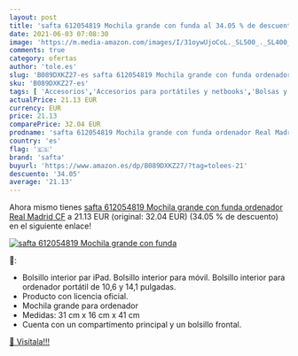 ```yaml
---
layout: post
title: 'safta 612054819 Mochila grande con funda al 34.05 % de descuento'
date: 2021-06-03 07:08:30
image: 'https://m.media-amazon.com/images/I/31oywUjoCoL._SL500_._SL400_.jpg'
comments: true
category: ofertas
author: 'tole.es'
slug: 'B089DXKZ27-es safta 612054819 Mochila grande con funda ordenador Real...'
sku: 'B089DXKZ27-es'
tags: [ 'Accesorios','Accesorios para portátiles y netbooks','Bolsas y fundas para portátiles y netbooks','Informática','Mochilas para portátiles y netbooks','mochila','safta', ]
actualPrice: 21.13 EUR
currency: EUR
price: 21.13
comparePrice: 32.04 EUR
prodname: 'safta 612054819 Mochila grande con funda ordenador Real Madrid CF'
country: 'es'
flag: '🇪🇸'
brand: 'safta'
buyurl: 'https://www.amazon.es/dp/B089DXKZ27/?tag=tolees-21'
descuento: '34.05'
average: '21.13'
---
```


Ahora mismo tienes [safta 612054819 Mochila grande con funda ordenador Real Madrid CF](https://www.amazon.es/dp/B089DXKZ27/?tag=tolees-21) a 21.13 EUR (original: 32.04 EUR) (34.05 %  de descuento) en el siguiente enlace!

[![safta 612054819 Mochila grande con funda](https://m.media-amazon.com/images/I/31oywUjoCoL._SL500_._SL400_.jpg)](https://www.amazon.es/dp/B089DXKZ27/?tag=tolees-21)

🔎:

- Bolsillo interior par iPad. Bolsillo interior para móvil. Bolsillo interior para ordenador portátil de 10,6 y 14,1 pulgadas.
- Producto con licencia oficial.
- Mochila grande para ordenador
- Medidas: 31 cm x 16 cm x 41 cm
- Cuenta con un compartimento principal y un bolsillo frontal.

[🛒 Visítala!!!](https://www.amazon.es/dp/B089DXKZ27/?tag=tolees-21)
